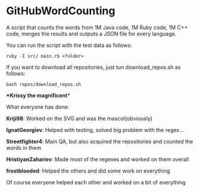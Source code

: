 # GitHubWordCounting
A script that counts the words from 1M Java code, 1M Ruby code, 1M C++ code, merges the results and outputs a JSON file for every language.

You can run the script with the test data as follows:

```ruby -I src/ main.rb <folder>```

If you want to download all repositories, just tun download_repos.sh as follows:

```bash repos/download_repos.sh```

**\*Krissy the magnificent***

What everyone has done:

**Kriji98**: Worked on the SVG and was the mascot(obviously)

**IgnatGeorgiev**: Helped with testing, solved big problem with the regex...

**Streetfighter4**: Main QA, but also acquired the repositories and counted the words in them

**HristiyanZahariev**: Made most of the regexes and worked on them overall

**frostblooded**: Helped the others and did some work on everything


Of course everyone helped each other and worked on a bit of everything
